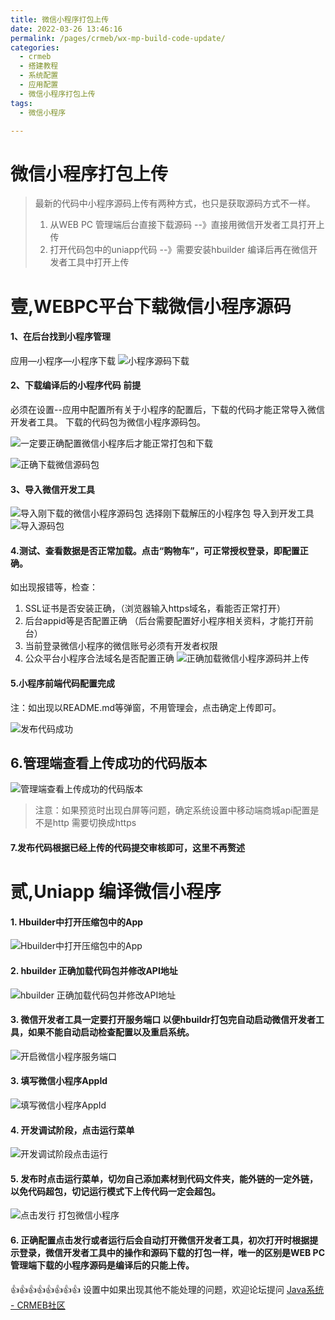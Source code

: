 ```yaml
---
title: 微信小程序打包上传
date: 2022-03-26 13:46:16
permalink: /pages/crmeb/wx-mp-build-code-update/
categories:
  - crmeb
  - 搭建教程
  - 系统配置
  - 应用配置
  - 微信小程序打包上传
tags:
  - 微信小程序

---
```


# **微信小程序打包上传**

> 最新的代码中小程序源码上传有两种方式，也只是获取源码方式不一样。
>
> 1. 从WEB PC 管理端后台直接下载源码 --》直接用微信开发者工具打开上传
> 2. 打开代码包中的uniapp代码 --》需要安装hbuilder 编译后再在微信开发者工具中打开上传

# **壹,WEBPC平台下载微信小程序源码**

#### 1、在后台找到小程序管理

应用—小程序—小程序下载
![小程序源码下载](https://fastly.jsdelivr.net/gh/xbdazz/mypic/img/202203291827192.png)

#### 2、下载编译后的小程序代码 前提

必须在设置--应用中配置所有关于小程序的配置后，下载的代码才能正常导入微信开发者工具。
下载的代码包为微信小程序源码包。

![一定要正确配置微信小程序后才能正常打包和下载](https://fastly.jsdelivr.net/gh/xbdazz/mypic/img/202203291831355.png)

![正确下载微信源码包](https://fastly.jsdelivr.net/gh/xbdazz/mypic/img/202203291924563.png)

#### 3、导入微信开发工具

![导入刚下载的微信小程序源码包](https://fastly.jsdelivr.net/gh/xbdazz/mypic/img/202203291922540.png)
选择刚下载解压的小程序包
导入到开发工具
![导入源码包](https://fastly.jsdelivr.net/gh/xbdazz/mypic/img/202203291925737.png)

#### 4.测试、查看数据是否正常加载。点击“购物车”，可正常授权登录，即配置正确。

如出现报错等，检查：

1. SSL证书是否安装正确，（浏览器输入https域名，看能否正常打开）
2. 后台appid等是否配置正确 （后台需要配置好小程序相关资料，才能打开前台）
3. 当前登录微信小程序的微信账号必须有开发者权限
4. 公众平台小程序合法域名是否配置正确
   ![正确加载微信小程序源码并上传](https://fastly.jsdelivr.net/gh/xbdazz/mypic/img/202203291944867.png)

#### 5.小程序前端代码配置完成

注：如出现以README.md等弹窗，不用管理会，点击确定上传即可。

![发布代码成功](https://fastly.jsdelivr.net/gh/xbdazz/mypic/img/202203291949967.png)

## 6.管理端查看上传成功的代码版本

![管理端查看上传成功的代码版本](https://fastly.jsdelivr.net/gh/xbdazz/mypic/img/202203291954111.png)

> 注意：如果预览时出现白屏等问题，确定系统设置中移动端商城api配置是不是http 需要切换成https

#### 7.发布代码根据已经上传的代码提交审核即可，这里不再赘述

# **贰,Uniapp 编译微信小程序**

#### 1. Hbuilder中打开压缩包中的App

![Hbuilder中打开压缩包中的App](https://fastly.jsdelivr.net/gh/xbdazz/mypic/img/202203301018815.png)

#### 2. hbuilder 正确加载代码包并修改API地址

![hbuilder 正确加载代码包并修改API地址](https://fastly.jsdelivr.net/gh/xbdazz/mypic/img/202203301036957.png)

#### 3. 微信开发者工具一定要打开服务端口 以便hbuildr打包完自动启动微信开发者工具，如果不能自动启动检查配置以及重启系统。

![开启微信小程序服务端口](https://fastly.jsdelivr.net/gh/xbdazz/mypic/img/202203301042288.png)

#### 3. 填写微信小程序AppId

![填写微信小程序AppId](https://fastly.jsdelivr.net/gh/xbdazz/mypic/img/202203301047595.png)

#### 4. 开发调试阶段，点击运行菜单

![开发调试阶段点击运行](https://fastly.jsdelivr.net/gh/xbdazz/mypic/img/202203301049359.png)

#### 5. 发布时点击运行菜单，切勿自己添加素材到代码文件夹，能外链的一定外链，以免代码超包，切记运行模式下上传代码一定会超包。

![点击发行 打包微信小程序](https://fastly.jsdelivr.net/gh/xbdazz/mypic/img/202203301051637.png)

#### 6. 正确配置点击发行或者运行后会自动打开微信开发者工具，初次打开时根据提示登录，微信开发者工具中的操作和源码下载的打包一样，唯一的区别是WEB PC 管理端下载的小程序源码是编译后的只能上传。

👍👍👍👍👍👍👍👍 设置中如果出现其他不能处理的问题，欢迎论坛提问 [Java系统 - CRMEB社区](https://q.crmeb.com/?categoryId=122&sequence=0)